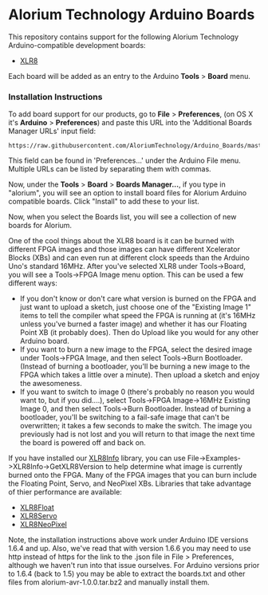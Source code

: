 # Alorium Technology Arduino Boards

This repository contains support for the following Alorium Technology Arduino-compatible development boards:

* [XLR8](http://www.aloriumtech.com)

Each board will be added as an entry to the Arduino **Tools** > **Board** menu.

### Installation Instructions

To add board support for our products, go to **File** > **Preferences**, (on OS X it's **Arduino** > **Preferences**) and paste this URL into the 'Additional Boards Manager URLs' input field:

	https://raw.githubusercontent.com/AloriumTechnology/Arduino_Boards/master/package_aloriumtech_index.json

This field can be found in 'Preferences...' under the Arduino File menu. Multiple URLs can be listed by separating them with commas.

Now, under the **Tools** > **Board** > **Boards Manager...**, if you type in "alorium", you will see an option to install board files for Alorium Arduino compatible boards. Click "Install" to add these to your list.

Now, when you select the Boards list, you will see a collection of new boards for Alorium.

One of the cool things about the XLR8 board is it can be burned with different FPGA images and those images can have different Xcelerator Blocks (XBs) and can even run at different clock speeds than the Arduino Uno's standard 16MHz. After you've selected XLR8 under Tools->Board, you will see a Tools->FPGA Image menu option. This can be used a few different ways:
* If you don't know or don't care what version is burned on the FPGA and just want to upload a sketch, just choose one of the "Existing Image 1" items to tell the compiler what speed the FPGA is running at (it's 16MHz unless you've burned a faster image) and whether it has our Floating Point XB (it probably does). Then do Upload like you would for any other Arduino board.
* If you want to burn a new image to the FPGA, select the desired image under Tools->FPGA Image, and then select Tools->Burn Bootloader. (Instead of burning a bootloader, you'll be burning a new image to the FPGA which takes a little over a minute). Then upload a sketch and enjoy the awesomeness.
* If you want to switch to image 0 (there's probably no reason you would want to, but if you did....), select Tools->FPGA Image->16MHz Existing Image 0, and then select Tools->Burn Bootloader. Instead of burning a bootloader, you'll be switching to a fail-safe image that can't be overwritten; it takes a few seconds to make the switch. The image you previously had is not lost and you will return to that image the next time the board is powered off and back on.

If you have installed our [XLR8Info](https://github.com/AloriumTechnology/XLR8Info) library, you can use File->Examples->XLR8Info->GetXLR8Version to help determine what image is currently burned onto the FPGA.
Many of the FPGA images that you can burn include the Floating Point, Servo, and NeoPixel XBs. Libraries that take advantage of thier performance are available:
* [XLR8Float](https://github.com/AloriumTechnology/XLR8Float)
* [XLR8Servo](https://github.com/AloriumTechnology/XLR8Servo)
* [XLR8NeoPixel](https://github.com/AloriumTechnology/XLR8NeoPixel)

Note, the installation instructions above work under Arduino IDE versions 1.6.4 and up. Also, we've read that with version 1.6.6 you may need to use http instead of https for the link to the .json file in File > Preferences, although we haven't run into that issue ourselves. For Arduino versions prior to 1.6.4 (back to 1.5) you may be able to extract the boards.txt and other files from alorium-avr-1.0.0.tar.bz2 and manually install them.
